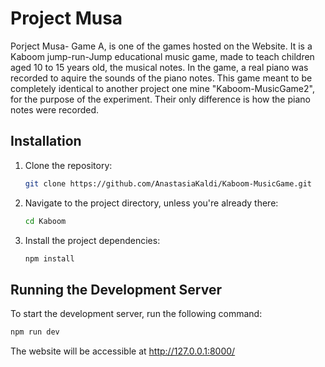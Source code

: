 # Project Musa

Porject Musa- Game A, is one of the games hosted on the Website. It is a Kaboom jump-run-Jump educational music game, made to teach children aged 10 to 15 years old, the musical notes. In the game, a real piano was recorded 
to aquire the sounds of the piano notes. This game meant to be completely identical to another project one mine "Kaboom-MusicGame2", for the purpose of the experiment. Their only difference is how the piano notes were recorded. 

## Installation

1. Clone the repository:

   ```bash
   git clone https://github.com/AnastasiaKaldi/Kaboom-MusicGame.git 
   
2. Navigate to the project directory, unless you're already there:

   ```bash
   cd Kaboom
   
3. Install the project dependencies:

   ```bash
   npm install
   
## Running the Development Server

To start the development server, run the following command:

```bash
npm run dev
```

The website will be accessible at http://127.0.0.1:8000/ 

